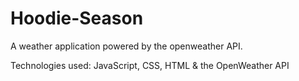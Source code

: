 # Hoodie-Season
A weather application powered by the openweather API. 

Technologies used: JavaScript, CSS, HTML & the OpenWeather API
